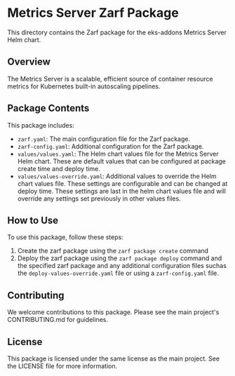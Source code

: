 # Metrics Server Zarf Package

This directory contains the Zarf package for the eks-addons Metrics Server Helm chart.

## Overview

The Metrics Server is a scalable, efficient source of container resource metrics for Kubernetes built-in autoscaling pipelines.

## Package Contents

This package includes:

- `zarf.yaml`: The main configuration file for the Zarf package.
- `zarf-config.yaml`: Additional configuration for the Zarf package.
- `values/values.yaml`: The Helm chart values file for the Metrics Server Helm chart. These are default values that can be configured at package create time and deploy time.
- `values/values-override.yaml`: Additional values to override the Helm chart values file. These settings are configurable and can be changed at deploy time. These settings are last in the helm chart values file and will override any settings set previously in other values files.

## How to Use

To use this package, follow these steps:

1. Create the zarf package using the `zarf package create` command
2. Deploy the zarf package using the `zarf package deploy` command and the specified zarf package and any additional configuration files suchas the `deploy-values-override.yaml` file or using a `zarf-config.yaml` file.

## Contributing

We welcome contributions to this package. Please see the main project's CONTRIBUTING.md for guidelines.

## License

This package is licensed under the same license as the main project. See the LICENSE file for more information.
